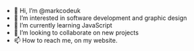 - 👋 Hi, I’m @markcodeuk
- 👀 I’m interested in software development and graphic design
- 🌱 I’m currently learning JavaScript
- 💞️ I’m looking to collaborate on new projects
- 📫 How to reach me, on my website.

<!---
markcodeuk/markcodeuk is a ✨ special ✨ repository because its `README.md` (this file) appears on your GitHub profile.
You can click the Preview link to take a look at your changes.
--->
